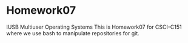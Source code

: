 # Homework07
IUSB Multiuser Operating Systems
This is Homework07 for CSCI-C151 where we use bash to manipulate repositories for git.
